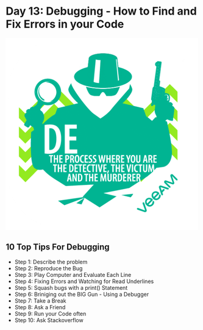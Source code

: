 # Day 13: Debugging - How to Find and Fix Errors in your Code

![Debugging](Debugging.gif)

## 10 Top Tips For Debugging
- Step 1: Describe the problem
- Step 2: Reproduce the Bug
- Step 3: Play Computer and Evaluate Each Line
- Step 4: Fixing Errors and Watching for Read Underlines
- Step 5: Squash bugs with a print() Statement
- Step 6: Briniging out the BIG Gun - Using a Debugger
- Step 7: Take a Break 
- Step 8: Ask a Friend
- Step 9: Run your Code often
- Step 10: Ask Stackoverflow
